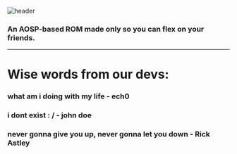 ![header](https://capsule-render.vercel.app/api?type=waving&color=0:ffa0ec,100:b70000&height=300&section=header&fontSize=90&text=AniOSP&fontAlign=75&fontColor=ffffff&desc=for%20otakus,%20by%20otakus&descAlign=80)
### An AOSP-based ROM made only so you can flex on your friends.

-------------------------------

# Wise words from our devs:

### what am i doing with my life - ech0
### i dont exist : / - john doe
### never gonna give you up, never gonna let you down - Rick Astley
